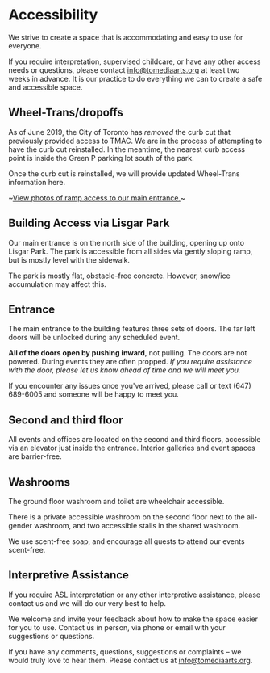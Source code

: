 # Accessibility

We strive to create a space that is accommodating and easy to use for everyone.

If you require interpretation, supervised childcare, or have any other access needs or questions, please contact [info@tomediaarts.org](mailto:info@tomediaarts.org) at least two weeks in advance. It is our practice to do everything we can to create a safe and accessible space.

## Wheel-Trans/dropoffs

As of June 2019, the City of Toronto has _removed_ the curb cut that previously provided access to TMAC. We are in the process of attempting to have the curb cut reinstalled. In the meantime, the nearest curb access point is inside the Green P parking lot south of the park.

Once the curb cut is reinstalled, we will provide updated Wheel-Trans information here.

~[View photos of ramp access to our main entrance.](https://shwca.se/tmac-accessibility)~

## Building Access via Lisgar Park

Our main entrance is on the north side of the building, opening up onto Lisgar Park. The park is accessible from all sides via gently sloping ramp, but is mostly level with the sidewalk.

The park is mostly flat, obstacle-free concrete. However, snow/ice accumulation may affect this.

## Entrance

The main entrance to the building features three sets of doors. The far left doors will be unlocked during any scheduled event.

**All of the doors open by pushing inward**, not pulling. The doors are not powered. During events they are often propped. *If you require assistance with the door, please let us know ahead of time and we will meet you.*

If you encounter any issues once you've arrived, please call or text \(647\) 689-6005 and someone will be happy to meet you.

## Second and third floor

All events and offices are located on the second and third floors, accessible via an elevator just inside the entrance. Interior galleries and event spaces are barrier-free.

## Washrooms

The ground floor washroom and toilet are wheelchair accessible.

There is a private accessible washroom on the second floor next to the all-gender washroom, and two accessible stalls in the shared washroom.

We use scent-free soap, and encourage all guests to attend our events scent-free.

## Interpretive Assistance

If you require ASL interpretation or any other interpretive assistance, please contact us and we will do our very best to help.

We welcome and invite your feedback about how to make the space easier for you to use. Contact us in person, via phone or email with your suggestions or questions.

If you have any comments, questions, suggestions or complaints – we would truly love to hear them. Please contact us at [info@tomediaarts.org](mailto:info@tomediaarts.org).

